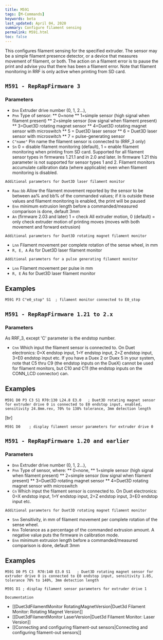 ```yaml
---
title: M591
tags: [M-Commands] 
keywords: beta 
last_updated: April 04, 2020 
summary: Configure filament sensing 
permalink: M591.html
toc: false 
---
```



This configures filament sensing for the specified extruder. The sensor may be a simple filament presence detector, or a device that measures movement of filament, or both. The action on a filament error is to pause the print and advise you that there has been a filament error. Note that filament monitoring in RRF is only active when printing from SD card.

## ` M591 - RepRapFirmware 3  ` 

### Parameters

* `Dnn` Extruder drive number (0, 1, 2...),
* `Pnn` Type of sensor: 
** 0=none
** 1=simple sensor (high signal when filament present)
** 2=simple sensor (low signal when filament present)
** 3=Duet3D rotating magnet sensor
** 4=Duet3D rotating magnet sensor with microswitch
** 5 = Duet3D laser sensor
** 6 = Duet3D laser sensor with microswitch
** 7 = pulse-generating sensor
* `C"name"` Pin name the filament sensor is connected to (RRF_3 only)
* `Sn` 0 = disable filament monitoring (default), 1 = enable filament monitoring when printing from SD card. Supported for all filament sensor types in firmwares 1.21.1 and in 2.0 and later. In firmware 1.21 this parameter is not supported for sensor types 1 and 2. Filament monitors accumulate calibration data (where applicable) even when filament monitoring is disabled.

`Additional parameters for Duet3D laser filament monitor`

* `Raa:bb` Allow the filament movement reported by the sensor to be between aa% and bb% of the commanded values; if it is outside these values and filament monitoring is enabled, the print will be paused
* `Enn` minimum extrusion length before a commanded/measured comparison is done, default 3mm
* `An` (firmware 2.03 and later) 1 = check All extruder motion, 0 (default) = only check extruder motion of printing moves (moves with both movement and forward extrusion)

`Additional parameters for Duet3D rotating magnet filament monitor`

* `Lnn` Filament movement per complete rotation of the sense wheel, in mm
* `R, E, A` As for Duet3D laser filament monitor

`Additional parameters for a pulse generating filament monitor`

* `Lnn` Filament movement per pulse in mm
* `R, E` As for Duet3D laser filament monitor

## Examples

```
M591 P3 C"e0_stop" S1  ; filament monitor connected to E0_stop
```

## ` M591 - RepRapFirmware 1.21 to 2.x  ` 

### Parameters

As RRF_3, except 'C' parameter is the endstop number.

* `Cnn` Which input the filament sensor is connected to. On Duet electronics:  0=X endstop input, 1=Y endstop input, 2=Z endstop input, 3=E0 endstop input etc. If you have a Duex 2 or Duex 5 in your system, note that C5 thru C9 (the endstop inputs on the DueX) cannot be used for filament monitors, but C10 and C11 (the endstop inputs on the CONN_LCD connector) can.

## Examples

```
M591 D0 P3 C3 S1 R70:130 L24.8 E3.0   ; Duet3D rotating magnet sensor for extruder drive 0 is connected to E0 endstop input, enabled, sensitivity 24.8mm.rev, 70% to 130% tolerance, 3mm detection length
```

[br]

```
M591 D0    ; display filament sensor parameters for extruder drive 0
```

## ` M591 - RepRapFirmware 1.20 and earlier  ` 

### Parameters

* `Dnn` Extruder drive number (0, 1, 2...),
* `Pnn` Type of sensor, where: 
** 0=none, 
** 1=simple sensor (high signal when filament present)
** 2=simple sensor (low signal when filament present)
** 3=Duet3D rotating magnet sensor
** 4=Duet3D rotating magnet sensor with microswitch
* `Cn` Which input the filament sensor is connected to. On Duet electronics: 0=X endstop input, 1=Y endstop input, 2=Z endstop input, 3=E0 endstop input etc.

`Additional parameters for Duet3D rotating magnet filament monitor`

* `Snn` Sensitivity, in mm of filament movement per complete rotation of the sense wheel.  
* `Rnn` Tolerance as a percentage of the commanded extrusion amount. A negative value puts the firmware in calibration mode.
* `Enn` minimum extrusion length before a commanded/measured comparison is done, default 3mm

## Examples

```
M591 D0 P5 C3  R70:140 E3.0 S1   ; Duet3D rotating magnet sensor for extruder drive 0 is connected to E0 endstop input, sensitivity 1.05, tolerance 70% to 140%, 3mm detection length
```

```
M591 D1 ; display filament sensor parameters for extruder drive 1
```

`Documentation`

* [[Duet3dFilamentMonitor RotatingMagnetVersion|Duet3d Filament Monitor: Rotating Magnet Version]]
* [[Duet3dFilamentMonitor LaserVersion|Duet3d Filament Monitor: Laser Version]]
* [[Connecting and configuring filament-out sensors|Connecting and configuring filament-out sensors]]

